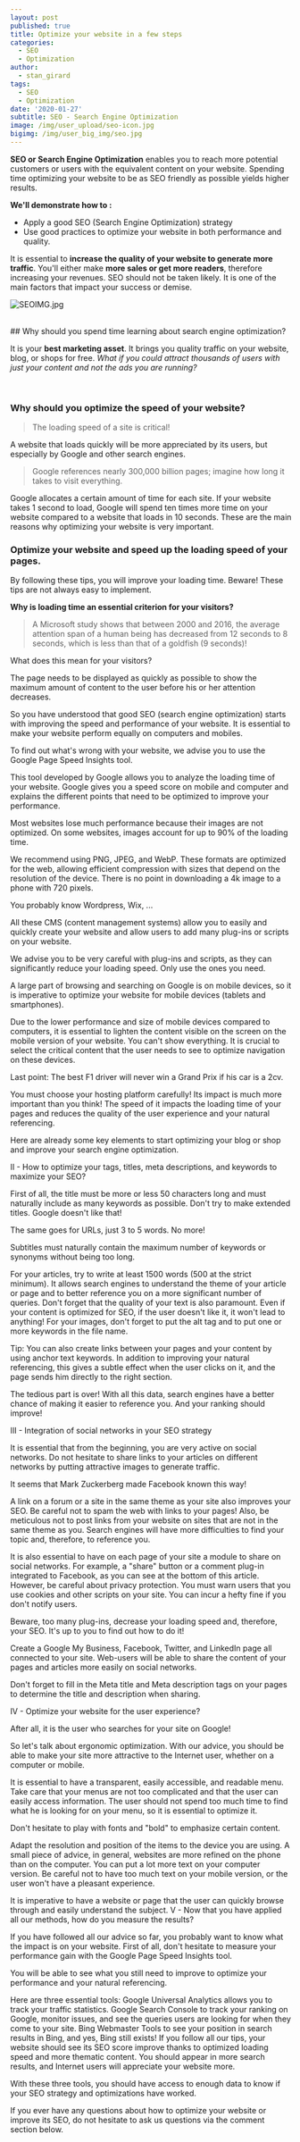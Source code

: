 ```yaml
---
layout: post
published: true
title: Optimize your website in a few steps
categories:
  - SEO
  - Optimization
author:
  - stan_girard
tags:
  - SEO
  - Optimization
date: '2020-01-27'
subtitle: SEO - Search Engine Optimization
image: /img/user_upload/seo-icon.jpg
bigimg: /img/user_big_img/seo.jpg
---
```

**SEO or Search Engine Optimization** enables you to reach more potential customers or users with the equivalent content on your website. Spending time optimizing your website to be as SEO friendly as possible yields higher results.

**We'll demonstrate how to :**
- Apply a good SEO (Search Engine Optimization) strategy
- Use good practices to optimize your website in both performance and quality.

It is essential to **increase the quality of your website to generate more traffic**. You'll either make **more sales or get more readers**, therefore increasing your revenues. SEO should not be taken likely. It is one of the main factors that impact your success or demise.

![SEOIMG.jpg]({{site.baseurl}}/img/user_upload/SEOIMG.jpg)

<br/>
## Why should you spend time learning about search engine optimization?

It is your **best marketing asset**. It brings you quality traffic on your website, blog, or shops for free. _What if you could attract thousands of users with just your content and not the ads you are running?_

<br/>

### Why should you optimize the speed of your website?

> The loading speed of a site is critical!

A website that loads quickly will be more appreciated by its users, but especially by Google and other search engines.

> Google references nearly 300,000 billion pages; imagine how long it takes to visit everything.

Google allocates a certain amount of time for each site.
If your website takes 1 second to load, Google will spend ten times more time on your website compared to a website that loads in 10 seconds.
These are the main reasons why optimizing your website is very important.

### Optimize your website and speed up the loading speed of your pages.

By following these tips, you will improve your loading time. Beware! These tips are not always easy to implement.

**Why is loading time an essential criterion for your visitors?**

 >A Microsoft study shows that between 2000 and 2016, the average attention span of a human being has decreased from 12 seconds to 8 seconds, which is less than that of a goldfish (9 seconds)!

What does this mean for your visitors?

The page needs to be displayed as quickly as possible to show the maximum amount of content to the user before his or her attention decreases.

So you have understood that good SEO (search engine optimization) starts with improving the speed and performance of your website. It is essential to make your website perform equally on computers and mobiles.

To find out what's wrong with your website, we advise you to use the Google Page Speed Insights tool.

This tool developed by Google allows you to analyze the loading time of your website.
Google gives you a speed score on mobile and computer and explains the different points that need to be optimized to improve your performance.

Most websites lose much performance because their images are not optimized. On some websites, images account for up to 90% of the loading time.

We recommend using PNG, JPEG, and WebP. These formats are optimized for the web, allowing efficient compression with sizes that depend on the resolution of the device. There is no point in downloading a 4k image to a phone with 720 pixels.

You probably know Wordpress, Wix, ...

All these CMS (content management systems) allow you to easily and quickly create your website and allow users to add many plug-ins or scripts on your website.

We advise you to be very careful with plug-ins and scripts, as they can significantly reduce your loading speed. Only use the ones you need.  


A large part of browsing and searching on Google is on mobile devices, so it is imperative to optimize your website for mobile devices (tablets and smartphones).

Due to the lower performance and size of mobile devices compared to computers, it is essential to lighten the content visible on the screen on the mobile version of your website.
You can't show everything. It is crucial to select the critical content that the user needs to see to optimize navigation on these devices.

Last point: The best F1 driver will never win a Grand Prix if his car is a 2cv.

You must choose your hosting platform carefully! Its impact is much more important than you think!
The speed of it impacts the loading time of your pages and reduces the quality of the user experience and your natural referencing.

Here are already some key elements to start optimizing your blog or shop and improve your search engine optimization. 

II - How to optimize your tags, titles, meta descriptions, and keywords to maximize your SEO?

First of all, the title must be more or less 50 characters long and must naturally include as many keywords as possible.
Don't try to make extended titles. Google doesn't like that!

The same goes for URLs, just 3 to 5 words. No more!

Subtitles must naturally contain the maximum number of keywords or synonyms without being too long.

For your articles, try to write at least 1500 words (500 at the strict minimum). It allows search engines to understand the theme of your article or page and to better reference you on a more significant number of queries.
Don't forget that the quality of your text is also paramount. Even if your content is optimized for SEO, if the user doesn't like it, it won't lead to anything!
For your images, don't forget to put the alt tag and to put one or more keywords in the file name.

Tip: You can also create links between your pages and your content by using anchor text keywords.
In addition to improving your natural referencing, this gives a subtle effect when the user clicks on it, and the page sends him directly to the right section. 

The tedious part is over! With all this data, search engines have a better chance of making it easier to reference you. And your ranking should improve! 

III - Integration of social networks in your SEO strategy

It is essential that from the beginning, you are very active on social networks. Do not hesitate to share links to your articles on different networks by putting attractive images to generate traffic.

It seems that Mark Zuckerberg made Facebook known this way!

A link on a forum or a site in the same theme as your site also improves your SEO. 
Be careful not to spam the web with links to your pages! Also, be meticulous not to post links from your website on sites that are not in the same theme as you. Search engines will have more difficulties to find your topic and, therefore, to reference you.

It is also essential to have on each page of your site a module to share on social networks. For example, a "share" button or a comment plug-in integrated to Facebook, as you can see at the bottom of this article. However, be careful about privacy protection. You must warn users that you use cookies and other scripts on your site. You can incur a hefty fine if you don't notify users.

Beware, too many plug-ins, decrease your loading speed and, therefore, your SEO. It's up to you to find out how to do it!

Create a Google My Business, Facebook, Twitter, and LinkedIn page all connected to your site. Web-users will be able to share the content of your pages and articles more easily on social networks.

Don't forget to fill in the Meta title and Meta description tags on your pages to determine the title and description when sharing.

IV - Optimize your website for the user experience?
 
After all, it is the user who searches for your site on Google!

So let's talk about ergonomic optimization. With our advice, you should be able to make your site more attractive to the Internet user, whether on a computer or mobile.

It is essential to have a transparent, easily accessible, and readable menu. Take care that your menus are not too complicated and that the user can easily access information.
The user should not spend too much time to find what he is looking for on your menu, so it is essential to optimize it.
 
Don't hesitate to play with fonts and "bold" to emphasize certain content.

Adapt the resolution and position of the items to the device you are using. A small piece of advice, in general, websites are more refined on the phone than on the computer.
You can put a lot more text on your computer version.
Be careful not to have too much text on your mobile version, or the user won't have a pleasant experience.

It is imperative to have a website or page that the user can quickly browse through and easily understand the subject.
V - Now that you have applied all our methods, how do you measure the results?

If you have followed all our advice so far, you probably want to know what the impact is on your website. First of all, don't hesitate to measure your performance gain with the Google Page Speed Insights tool.

You will be able to see what you still need to improve to optimize your performance and your natural referencing.

Here are three essential tools:
Google Universal Analytics allows you to track your traffic statistics.
Google Search Console to track your ranking on Google, monitor issues, and see the queries users are looking for when they come to your site.
Bing Webmaster Tools to see your position in search results in Bing, and yes, Bing still exists! 
If you follow all our tips, your website should see its SEO score improve thanks to optimized loading speed and more thematic content. You should appear in more search results, and Internet users will appreciate your website more. 

 With these three tools, you should have access to enough data to know if your SEO strategy and optimizations have worked.
 
If you ever have any questions about how to optimize your website or improve its SEO, do not hesitate to ask us questions via the comment section below.
